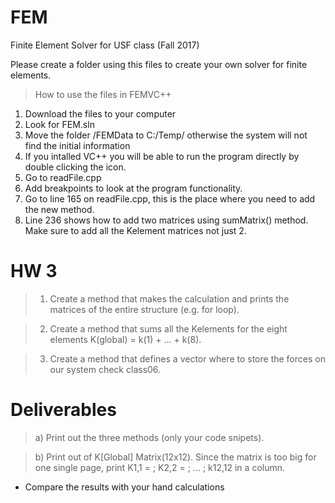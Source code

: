 # FEM
Finite Element Solver for USF class (Fall 2017)

Please create a folder using this files to create your own solver for finite elements.

> How to use the files in FEMVC++ 

1. Download the files to your computer
2. Look for FEM.sln
3. Move the folder /FEMData to C:/Temp/ otherwise the system will not find the initial information
3. If you intalled VC++ you will be able to run the program directly by double clicking the icon.
4. Go to readFile.cpp
5. Add breakpoints to look at the program functionality.
6. Go to line 165 on readFile.cpp, this is the place where you need to add the new method.
7. Line 236 shows how to add two matrices using sumMatrix() method. Make sure to add all the Kelement matrices not just 2.

# HW 3

> 1. Create a method that makes the calculation and prints the matrices of the entire structure (e.g. for loop).

> 2. Create a method that sums all the Kelements for the eight elements K(global) = k(1) + ... + k(8).

> 3. Create a method that defines a vector where to store the forces on our system check class06.

# Deliverables

> a) Print out the three methods (only your code snipets).

> b) Print out of K[Global] Matrix(12x12). Since the matrix is too big for one single page, print K1,1 = ; K2,2 = ; ... ; k12,12 in a column. 

* Compare the results with your hand calculations
